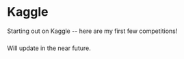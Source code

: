 # Kaggle
Starting out on Kaggle -- here are my first few competitions! 
###
Will update in the near future. 

